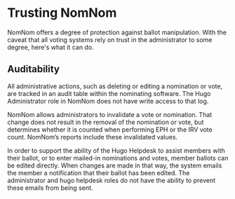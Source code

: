 # Trusting NomNom

NomNom offers a degree of protection against ballot manipulation. With the caveat that all voting systems rely on trust in the administrator to some degree, here's what it can do. 

## Auditability

All administrative actions, such as deleting or editing a nomination or vote, are tracked in an audit table within the nominating software. The Hugo Administrator role in NomNom does not have write access to that log. 

NomNom allows administrators to invalidate a vote or nomination. That change does not result in the removal of the nomination or vote, but determines whether it is counted when performing EPH or the IRV vote count. NomNom’s reports include these invalidated values.

In order to support the ability of the Hugo Helpdesk to assist members with their ballot, or to enter mailed-in nominations and votes, member ballots can be edited directly. When changes are made in that way, the system emails the member a notification that their ballot has been edited. The administrator and hugo helpdesk roles do not have the ability to prevent these emails from being sent.
